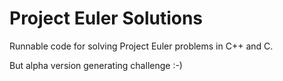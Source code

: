 # Project Euler Solutions
Runnable code for solving Project Euler problems in C++ and C.

But alpha version generating challenge :-)
